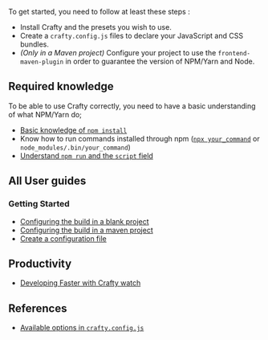 To get started, you need to follow at least these steps :

* Install Crafty and the presets you wish to use.
* Create a `crafty.config.js` files to declare your JavaScript and CSS bundles.
* _(Only in a Maven project)_ Configure your project to use the
  `frontend-maven-plugin` in order to guarantee the version of NPM/Yarn and
  Node.

## Required knowledge

To be able to use Crafty correctly, you need to have a basic understanding of
what NPM/Yarn do;

* [Basic knowledge of `npm install`](https://docs.npmjs.com/getting-started/installing-npm-packages-locally)
* Know how to run commands installed through npm
  ([`npx your_command`](https://medium.com/@maybekatz/introducing-npx-an-npm-package-runner-55f7d4bd282b)
  or `node_modules/.bin/your_command`)
* [Understand `npm run` and the `script` field](https://docs.npmjs.com/misc/scripts)

## All User guides

### Getting Started

* [Configuring the build in a blank project](User_Guides/Configuring_the_build_in_a_blank_project.md)
* [Configuring the build in a maven project](User_Guides/Configuring_the_build_in_a_maven_project.md)
* [Create a configuration file](User_Guides/Create_a_configuration_file.md)

## Productivity

* [Developing Faster with Crafty watch](User_Guides/Developing_Faster_with_Crafty_watch.md)

## References

* [Available options in `crafty.config.js`](User_Guides/crafty.config.js_Available_Options.md)
